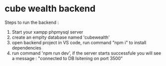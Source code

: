 # cube wealth backend

Steps to run the backend : 
1) Start your xampp phpmysql server
2) create an emplty database named 'cubewealth'
3) open backend project in VS code, run command "npm i" to install dependencies
4) run command 'npm run dev', if the server starts successfule you will see a message : 
   "connected to DB
   lsitening on port 3500"
